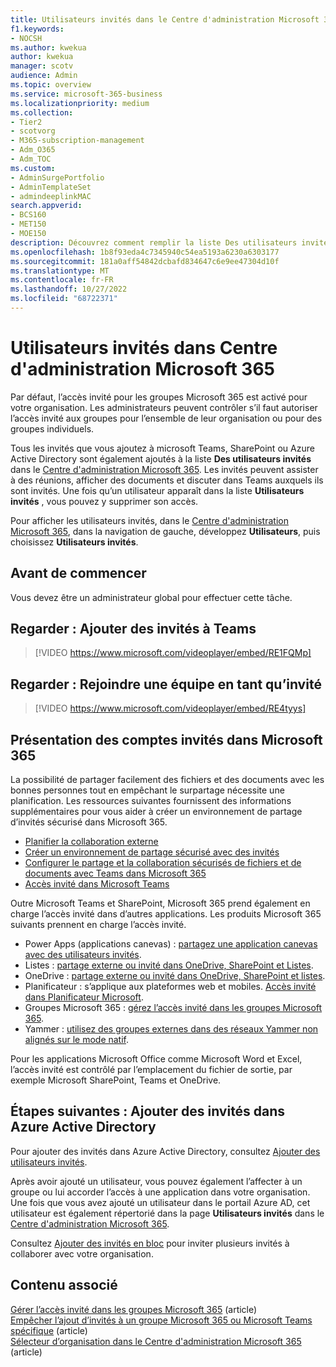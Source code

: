 ```yaml
---
title: Utilisateurs invités dans le Centre d'administration Microsoft 365
f1.keywords:
- NOCSH
ms.author: kwekua
author: kwekua
manager: scotv
audience: Admin
ms.topic: overview
ms.service: microsoft-365-business
ms.localizationpriority: medium
ms.collection:
- Tier2
- scotvorg
- M365-subscription-management
- Adm_O365
- Adm_TOC
ms.custom:
- AdminSurgePortfolio
- AdminTemplateSet
- admindeeplinkMAC
search.appverid:
- BCS160
- MET150
- MOE150
description: Découvrez comment remplir la liste Des utilisateurs invités dans le Centre d'administration Microsoft 365 afin que les invités puissent assister à des réunions, afficher des documents et discuter dans Teams auxquels ils sont invités.
ms.openlocfilehash: 1b8f93eda4c7345940c54ea5193a6230a6303177
ms.sourcegitcommit: 181a0aff54842dcbafd834647c6e9ee47304d10f
ms.translationtype: MT
ms.contentlocale: fr-FR
ms.lasthandoff: 10/27/2022
ms.locfileid: "68722371"
---
```

# <a name="guest-users-in-microsoft-365-admin-center"></a>Utilisateurs invités dans Centre d'administration Microsoft 365

Par défaut, l’accès invité pour les groupes Microsoft 365 est activé pour votre organisation. Les administrateurs peuvent contrôler s’il faut autoriser l’accès invité aux groupes pour l’ensemble de leur organisation ou pour des groupes individuels.

Tous les invités que vous ajoutez à microsoft Teams, SharePoint ou Azure Active Directory sont également ajoutés à la liste **Des utilisateurs invités** dans le <a href="https://go.microsoft.com/fwlink/p/?linkid=2074830" target="_blank">Centre d'administration Microsoft 365</a>. Les invités peuvent assister à des réunions, afficher des documents et discuter dans Teams auxquels ils sont invités.
Une fois qu’un utilisateur apparaît dans la liste **Utilisateurs invités** , vous pouvez y supprimer son accès.

Pour afficher les utilisateurs invités, dans le <a href="https://go.microsoft.com/fwlink/p/?linkid=2074830" target="_blank">Centre d'administration Microsoft 365</a>, dans la navigation de gauche, développez **Utilisateurs**, puis choisissez **Utilisateurs invités**.

## <a name="before-you-begin"></a>Avant de commencer

Vous devez être un administrateur global pour effectuer cette tâche.

## <a name="watch-add-guests-to-teams"></a>Regarder : Ajouter des invités à Teams

> [!VIDEO https://www.microsoft.com/videoplayer/embed/RE1FQMp]

## <a name="watch-join-a-team-as-a-guest"></a>Regarder : Rejoindre une équipe en tant qu’invité

> [!VIDEO https://www.microsoft.com/videoplayer/embed/RE4tyys]

## <a name="understanding-guest-accounts-in-microsoft-365"></a>Présentation des comptes invités dans Microsoft 365

La possibilité de partager facilement des fichiers et des documents avec les bonnes personnes tout en empêchant le surpartage nécessite une planification. Les ressources suivantes fournissent des informations supplémentaires pour vous aider à créer un environnement de partage d’invités sécurisé dans Microsoft 365.
- [Planifier la collaboration externe](../../solutions/plan-external-collaboration.md)
- [Créer un environnement de partage sécurisé avec des invités](../../solutions/create-secure-guest-sharing-environment.md)
- [Configurer le partage et la collaboration sécurisés de fichiers et de documents avec Teams dans Microsoft 365](../../solutions/setup-secure-collaboration-with-teams.md)
- [Accès invité dans Microsoft Teams](/microsoftteams/guest-access)

Outre Microsoft Teams et SharePoint, Microsoft 365 prend également en charge l’accès invité dans d’autres applications. Les produits Microsoft 365 suivants prennent en charge l’accès invité.

- Power Apps (applications canevas) : [partagez une application canevas avec des utilisateurs invités](/power-apps/maker/canvas-apps/share-app-guests).
- Listes : [partage externe ou invité dans OneDrive, SharePoint et Listes](https://support.microsoft.com/office/external-or-guest-sharing-in-onedrive-sharepoint-and-lists-7aa070b8-d094-4921-9dd9-86392f2a79e7).
- OneDrive : [partage externe ou invité dans OneDrive, SharePoint et listes](https://support.microsoft.com/office/external-or-guest-sharing-in-onedrive-sharepoint-and-lists-7aa070b8-d094-4921-9dd9-86392f2a79e7).
- Planificateur : s’applique aux plateformes web et mobiles. [Accès invité dans Planificateur Microsoft](https://support.microsoft.com/office/guest-access-in-microsoft-planner-cc5d7f96-dced-4da4-ab62-08c72d9759c6).
- Groupes Microsoft 365 : [gérez l’accès invité dans les groupes Microsoft 365](../create-groups/manage-guest-access-in-groups.md).
- Yammer : [utilisez des groupes externes dans des réseaux Yammer non alignés sur le mode natif](/yammer/work-with-external-users/create-and-manage-external-groups).

Pour les applications Microsoft Office comme Microsoft Word et Excel, l’accès invité est contrôlé par l’emplacement du fichier de sortie, par exemple Microsoft SharePoint, Teams et OneDrive.

## <a name="next-steps-add-guests-in-azure-active-directory"></a>Étapes suivantes : Ajouter des invités dans Azure Active Directory

Pour ajouter des invités dans Azure Active Directory, consultez [Ajouter des utilisateurs invités](/azure/active-directory/b2b/b2b-quickstart-add-guest-users-portal).

Après avoir ajouté un utilisateur, vous pouvez également l’affecter à un groupe ou lui accorder l’accès à une application dans votre organisation. Une fois que vous avez ajouté un utilisateur dans le portail Azure AD, cet utilisateur est également répertorié dans la page **Utilisateurs invités** dans le <a href="https://go.microsoft.com/fwlink/p/?linkid=2074830" target="_blank">Centre d'administration Microsoft 365</a>.

Consultez [Ajouter des invités en bloc](/azure/active-directory/b2b/tutorial-bulk-invite) pour inviter plusieurs invités à collaborer avec votre organisation.

## <a name="related-content"></a>Contenu associé

[Gérer l’accès invité dans les groupes Microsoft 365](../create-groups/manage-guest-access-in-groups.md) (article)\
[Empêcher l’ajout d’invités à un groupe Microsoft 365 ou Microsoft Teams spécifique](../../solutions/per-group-guest-access.md) (article)\
[Sélecteur d’organisation dans le Centre d'administration Microsoft 365](https://techcommunity.microsoft.com/t5/microsoft-365-blog/new-organization-switcher-in-the-microsoft-365-admin-center/ba-p/1165543) (article)
